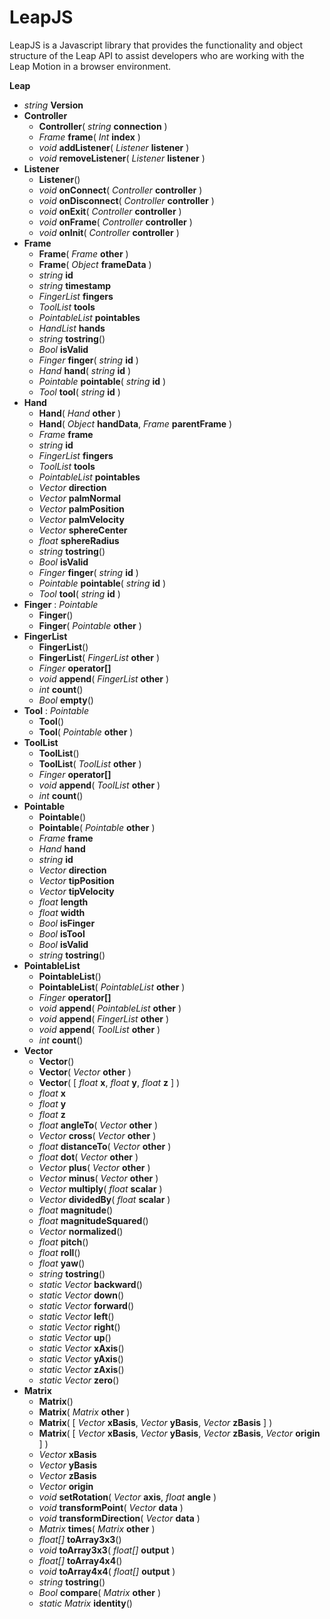 LeapJS
======

LeapJS is a Javascript library that provides the functionality and object structure of the Leap API to assist developers who are working with the Leap Motion in a browser environment.

**Leap**
* _string_ **Version**
* **Controller**
  * **Controller**( _string_ **connection** )
  * _Frame_ **frame**( _Int_ **index** )
  * _void_ **addListener**( _Listener_ **listener** )
  * _void_ **removeListener**( _Listener_ **listener** )
* **Listener**
  * **Listener**()
  * _void_ **onConnect**( _Controller_ **controller** )
  * _void_ **onDisconnect**( _Controller_ **controller** )
  * _void_ **onExit**( _Controller_ **controller** )
  * _void_ **onFrame**( _Controller_ **controller** )
  * _void_ **onInit**( _Controller_ **controller** )
* **Frame**
  * **Frame**( _Frame_ **other** )
  * **Frame**( _Object_ **frameData** )
  * _string_ **id**
  * _string_ **timestamp**
  * _FingerList_ **fingers**
  * _ToolList_ **tools**
  * _PointableList_ **pointables**
  * _HandList_ **hands**
  * _string_ **tostring**()
  * _Bool_ **isValid**
  * _Finger_ **finger**( _string_ **id** )
  * _Hand_ **hand**( _string_ **id** )
  * _Pointable_ **pointable**( _string_ **id** )
  * _Tool_ **tool**( _string_ **id** )
* **Hand**
  * **Hand**( _Hand_ **other** )
  * **Hand**( _Object_ **handData**, _Frame_ **parentFrame** )
  * _Frame_ **frame**
  * _string_ **id**
  * _FingerList_ **fingers**
  * _ToolList_ **tools**
  * _PointableList_ **pointables**
  * _Vector_ **direction**
  * _Vector_ **palmNormal**
  * _Vector_ **palmPosition**
  * _Vector_ **palmVelocity**
  * _Vector_ **sphereCenter**
  * _float_ **sphereRadius**
  * _string_ **tostring**()
  * _Bool_ **isValid**
  * _Finger_ **finger**( _string_ **id** )
  * _Pointable_ **pointable**( _string_ **id** )
  * _Tool_ **tool**( _string_ **id** )
* **Finger** : _Pointable_
  * **Finger**()
  * **Finger**( _Pointable_ **other** )
* **FingerList**
  * **FingerList**()
  * **FingerList**( _FingerList_ **other** )
  * _Finger_ **operator[]**
  * _void_ **append**( _FingerList_ **other** )
  * _int_ **count**()
  * _Bool_ **empty**()
* **Tool** : _Pointable_
  * **Tool**()
  * **Tool**( _Pointable_ **other** )
* **ToolList**
  * **ToolList**()
  * **ToolList**( _ToolList_ **other** )
  * _Finger_ **operator[]**
  * _void_ **append**( _ToolList_ **other** )
  * _int_ **count**()
* **Pointable**
  * **Pointable**()
  * **Pointable**( _Pointable_ **other** ) 
  * _Frame_ **frame**
  * _Hand_ **hand**
  * _string_ **id**
  * _Vector_ **direction**
  * _Vector_ **tipPosition**
  * _Vector_ **tipVelocity**
  * _float_ **length**
  * _float_ **width**
  * _Bool_ **isFinger**
  * _Bool_ **isTool**
  * _Bool_ **isValid**
  * _string_ **tostring**()
* **PointableList**
  * **PointableList**()
  * **PointableList**( _PointableList_ **other** )
  * _Finger_ **operator[]**
  * _void_ **append**( _PointableList_ **other** )
  * _void_ **append**( _FingerList_ **other** )
  * _void_ **append**( _ToolList_ **other** )
  * _int_ **count**()
* **Vector**
  * **Vector**()
  * **Vector**( _Vector_ **other** )
  * **Vector**( [ _float_ **x**, _float_ **y**, _float_ **z** ] )
  * _float_ **x**
  * _float_ **y**
  * _float_ **z**
  * _float_ **angleTo**( _Vector_ **other** )
  * _Vector_ **cross**( _Vector_ **other** )
  * _float_ **distanceTo**( _Vector_ **other** )
  * _float_ **dot**( _Vector_ **other** )
  * _Vector_ **plus**( _Vector_ **other** )
  * _Vector_ **minus**( _Vector_ **other** )
  * _Vector_ **multiply**( _float_ **scalar** )
  * _Vector_ **dividedBy**( _float_ **scalar** )
  * _float_ **magnitude**()
  * _float_ **magnitudeSquared**()
  * _Vector_ **normalized**()
  * _float_ **pitch**()
  * _float_ **roll**()
  * _float_ **yaw**()
  * _string_ **tostring**()
  * _static Vector_ **backward**()
  * _static Vector_ **down**()
  * _static Vector_ **forward**()
  * _static Vector_ **left**()
  * _static Vector_ **right**()
  * _static Vector_ **up**()
  * _static Vector_ **xAxis**()
  * _static Vector_ **yAxis**()
  * _static Vector_ **zAxis**()
  * _static Vector_ **zero**()
* **Matrix**
  * **Matrix**()
  * **Matrix**( _Matrix_ **other** )
  * **Matrix**( [ _Vector_ **xBasis**, _Vector_ **yBasis**, _Vector_ **zBasis** ] )
  * **Matrix**( [ _Vector_ **xBasis**, _Vector_ **yBasis**, _Vector_ **zBasis**, _Vector_ **origin** ] )
  * _Vector_ **xBasis**
  * _Vector_ **yBasis**
  * _Vector_ **zBasis**
  * _Vector_ **origin**
  * _void_ **setRotation**( _Vector_ **axis**, _float_ **angle** )
  * _void_ **transformPoint**( _Vector_ **data** )
  * _void_ **transformDirection**( _Vector_ **data** )
  * _Matrix_ **times**( _Matrix_ **other** )
  * _float[]_ **toArray3x3**()
  * _void_ **toArray3x3**( _float[]_ **output** )
  * _float[]_ **toArray4x4**()
  * _void_ **toArray4x4**( _float[]_ **output** )
  * _string_ **tostring**()
  * _Bool_ **compare**( _Matrix_ **other** )
  * _static Matrix_ **identity**()
